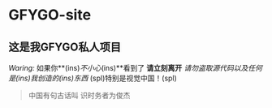 # GFYGO-site
这是我**GFYGO**私人项目
---
*Waring:*
如果你**(ins)*不小心*(ins)**看到了
**请立刻离开**
**请勿盗取源代码以及任何是*(ins)我创造的(ins)*东西**
(spl)特别是视觉中国！(spl)
> 中国有句古话叫 
识时务者为俊杰
